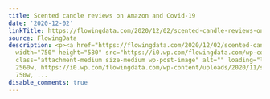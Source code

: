 ```yaml
---
title: Scented candle reviews on Amazon and Covid-19
date: '2020-12-02'
linkTitle: https://flowingdata.com/2020/12/02/scented-candle-reviews-on-amazon-and-covid-19/
source: FlowingData
description: <p><a href="https://flowingdata.com/2020/12/02/scented-candle-reviews-on-amazon-and-covid-19/"><img
  width="750" height="580" src="https://i0.wp.com/flowingdata.com/wp-content/uploads/2020/11/scented-and-uncented-candles-scaled.jpg?fit=750%2C580&amp;ssl=1"
  class="attachment-medium size-medium wp-post-image" alt="" loading="lazy" srcset="https://i0.wp.com/flowingdata.com/wp-content/uploads/2020/11/scented-and-uncented-candles-scaled.jpg?w=2560&amp;ssl=1
  2560w, https://i0.wp.com/flowingdata.com/wp-content/uploads/2020/11/scented-and-uncented-candles-scaled.jpg?resize=750%2C580&amp;ssl=1
  750w, ...
disable_comments: true
---
```

<p><a href="https://flowingdata.com/2020/12/02/scented-candle-reviews-on-amazon-and-covid-19/"><img width="750" height="580" src="https://i0.wp.com/flowingdata.com/wp-content/uploads/2020/11/scented-and-uncented-candles-scaled.jpg?fit=750%2C580&amp;ssl=1" class="attachment-medium size-medium wp-post-image" alt="" loading="lazy" srcset="https://i0.wp.com/flowingdata.com/wp-content/uploads/2020/11/scented-and-uncented-candles-scaled.jpg?w=2560&amp;ssl=1 2560w, https://i0.wp.com/flowingdata.com/wp-content/uploads/2020/11/scented-and-uncented-candles-scaled.jpg?resize=750%2C580&amp;ssl=1 750w, ...